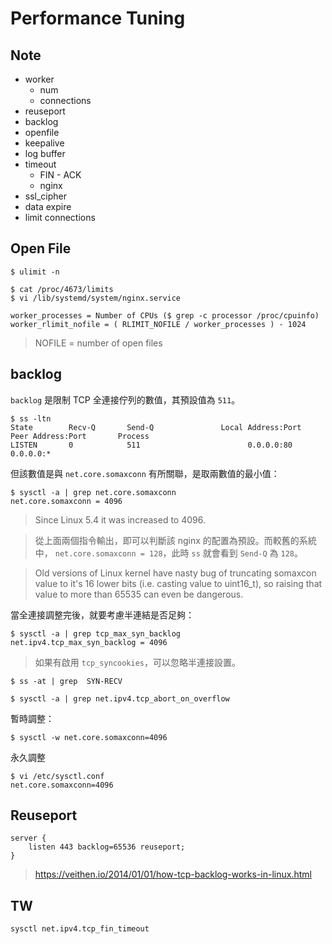 # Performance Tuning

## Note

- worker
    - num
    - connections
- reuseport
- backlog
- openfile
- keepalive
- log buffer
- timeout
    - FIN - ACK
    - nginx
- ssl_cipher
- data expire
- limit connections

## Open File

```
$ ulimit -n
```

```
$ cat /proc/4673/limits
$ vi /lib/systemd/system/nginx.service
```

```
worker_processes = Number of CPUs ($ grep -c processor /proc/cpuinfo)
worker_rlimit_nofile = ( RLIMIT_NOFILE / worker_processes ) - 1024  
```

> NOFILE = number of open files

## backlog 

`backlog` 是限制 TCP 全連接佇列的數值，其預設值為 `511`。

```
$ ss -ltn
State        Recv-Q       Send-Q               Local Address:Port                Peer Address:Port       Process
LISTEN       0            511                        0.0.0.0:80                     0.0.0.0:*
```

但該數值是與 `net.core.somaxconn` 有所關聯，是取兩數值的最小值：

```
$ sysctl -a | grep net.core.somaxconn
net.core.somaxconn = 4096
```

>  Since Linux 5.4 it was increased to 4096.

> 從上面兩個指令輸出，即可以判斷該 nginx 的配置為預設。而較舊的系統中， `net.core.somaxconn = 128`，此時 `ss` 就會看到 `Send-Q` 為 `128`。

> Old versions of Linux kernel have nasty bug of truncating somaxcon value to it's 16 lower bits (i.e. casting value to uint16_t), so raising that value to more than 65535 can even be dangerous. 

當全連接調整完後，就要考慮半連結是否足夠：

```
$ sysctl -a | grep tcp_max_syn_backlog
net.ipv4.tcp_max_syn_backlog = 4096
```

> 如果有啟用 `tcp_syncookies`，可以忽略半連接設置。


```
$ ss -at | grep  SYN-RECV
```


```
$ sysctl -a | grep net.ipv4.tcp_abort_on_overflow
```


暫時調整：

```
$ sysctl -w net.core.somaxconn=4096
```

永久調整

```
$ vi /etc/sysctl.conf
net.core.somaxconn=4096
```

## Reuseport

```
server {
    listen 443 backlog=65536 reuseport;
}
```

> https://veithen.io/2014/01/01/how-tcp-backlog-works-in-linux.html

## TW

```
sysctl net.ipv4.tcp_fin_timeout
```